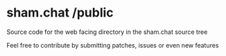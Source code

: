 # sham.chat /public

Source code for the web facing directory in the sham.chat source tree

Feel free to contribute by submitting patches, issues or even new features

